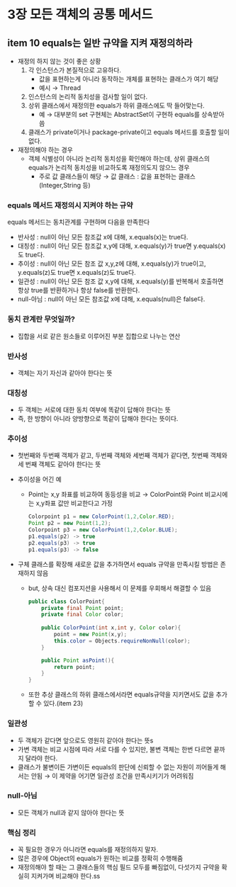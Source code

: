 # 3장 모든 객체의 공통 메서드

## item 10 equals는 일반 규약을 지켜 재정의하라

- 재정의 하지 않는 것이 좋은 상황
    1. 각 인스턴스가 본질적으로 고유하다.
        - 값을 표현하는게 아니라 동작하는 개체를 표현하는 클래스가 여기 해당
        - 예시 → Thread
    2. 인스턴스의 논리적 동치성을 검사할 일이 없다.
    3. 상위 클래스에서 재정의한 equals가 하위 클래스에도 딱 들어맞는다.
        - 예 → 대부분의 set 구현체는 AbstractSet이 구현하 equals를 상속받아 씀
    4. 클래스가 private이거나 package-private이고 equals 메서드를 호출할 일이 없다.
- 재정의해야 하는 경우
    - 객체 식별성이 아니라 논리적 동치성을 확인해야 하는데, 상위 클래스의 equals가 논리적 동치성을 비교하도록 재정의도지 않으느 경우
        - 주로 값 클래스들이 해당 → 값 클래스 : 값을 표현하는 클래스(Integer,String 등)

### equals 메서드 재정의시 지켜야 하는 규약

equals 메서드는 동치관계를 구현하며 다음을 만족한다

- 반사성 : null이 아닌 모든 참조값 x에 대해, x.equals(x)는 true다.
- 대칭성 : null이 아닌 모든 참조값 x,y에 대해, x.equals(y)가 true면 y.equals(x)도 true다.
- 추이성 : null이 아닌 모든 참조 값 x,y,z에 대해, x.equals(y)가 true이고, y.equals(z)도 true면 x.equals(z)도 true다.
- 일관성 : null이 아닌 모든 참조 값 x,y에 대해, x.equals(y)를 반복해서 호출하면 항상 true를 반환하거나 항상 false를 반환한다.
- null-아님 : null이 아닌 모든 참조값 x에 대해, x.equals(null)은 false다.

### 동치 관계란 무엇일까?

- 집합을 서로 같은 원소들로 이루어진 부분 집합으로 나누는 연산

### 반사성

- 객체는 자기 자신과 같아야 한다는 뜻

### 대칭성

- 두 객체는 서로에 대한 동치 여부에 똑같이 답해야 한다는 뜻
- 즉, 한 방향이 아니라 양방향으로 똑같이 답해야 한다는 뜻이다.

### 추이성

- 첫번째와 두번째 객체가 같고, 두번째 객체와 세번째 객체가 같다면, 첫번째 객체와 세 번째 객체도 같아야 한다는 뜻
- 추이성을 어긴 예
    - Point는 x,y 좌표를 비교하여 동등성을 비교 → ColorPoint와 Point 비교시에는 x,y좌표 값만 비교한다고 가정

        ```java
        Colorpoint p1 = new ColorPoint(1,2,Color.RED);
        Point p2 = new Point(1,2);
        Colorpoint p3 = new ColorPoint(1,2,Color.BLUE);
        p1.equals(p2) -> true
        p2.equals(p3) -> true
        p1.equals(p3) -> false
        ```

- 구체 클래스를 확장해 새로운 값을 추가하면서 equals 규약을 만족시킬 방법은 존재하지 않음
    - but, 상속 대신 컴포지션을 사용해서 이 문제를 우회해서 해결할 수 있음

        ```java
        public class ColorPoint{
        	private final Point point;
        	private final Color color;
        	
        	public ColorPoint(int x,int y, Color color){
        		point = new Point(x,y);
        		this.color = Objects.requireNonNull(color);
        	}	
        
        	public Point asPoint(){
        		return point;
        	} 
        }
        ```

    - 또한 추상 클래스의 하위 클래스에서라면 equals규약을 지키면서도 값을 추가할 수 있다.(item 23)


### 일관성

- 두 객체가 같다면 앞으로도 영원히 같아야 한다는 뜻s
- 가변 객체는 비교 시점에 따라 서로 다를 수 있지만, 불변 객체는 한번 다르면 끝까지 달라야 한다.
- 클래스가 불변이든 가변이든 equals의 판단에 신뢰할 수 없는 자원이 끼어들게 해서는 안됨 → 이 제약을 어기면 일관성 조건을 만족시키기가 어려워짐

### null-아님

- 모든 객체가 null과 같지 않아야 한다는 뜻

### 핵심 정리

- 꼭 필요한 경우가 아니라면 equals를 재정의하지 말자.
- 많은 경우에 Object의 equals가 원하는 비교를 정확히 수행해줌
- 재정의해야 할 때는 그 클래스들의 핵심 필드 모두를 빠짐없이, 다섯가지 규약을 확실히 지켜가며 비교해야 한다.ss